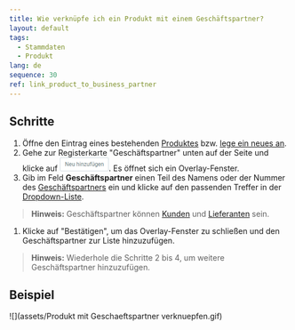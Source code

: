 ```yaml
---
title: Wie verknüpfe ich ein Produkt mit einem Geschäftspartner?
layout: default
tags:
  - Stammdaten
  - Produkt
lang: de
sequence: 30
ref: link_product_to_business_partner
---
```


## Schritte
1. Öffne den Eintrag eines bestehenden [Produktes](Menu) bzw. [lege ein neues an](NeuesProdukt).
1. Gehe zur Registerkarte "Geschäftspartner" unten auf der Seite und klicke auf ![](assets/Neu_hinzufuegen_Button.png). Es öffnet sich ein Overlay-Fenster.
1. Gib im Feld **Geschäftspartner** einen Teil des Namens oder der Nummer des [Geschäftspartners](Neuer_Geschaeftspartner) ein und klicke auf den passenden Treffer in der [Dropdown-Liste](Liste_Keyboard_Shortcuts).
 >**Hinweis:** Geschäftspartner können [Kunden](Neuer_Geschaeftspartner_Kunde) und [Lieferanten](Neuer_Geschaeftspartner_Lieferant) sein.

1. Klicke auf "Bestätigen", um das Overlay-Fenster zu schließen und den Geschäftspartner zur Liste hinzuzufügen.
 >**Hinweis:** Wiederhole die Schritte 2 bis 4, um weitere Geschäftspartner hinzuzufügen.

## Beispiel
![](assets/Produkt mit Geschaeftspartner verknuepfen.gif)

